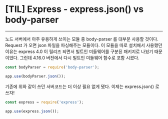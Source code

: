 # [TIL] Express - express.json() vs body-parser

---

노드 서버에서 아주 유용하게 쓰이는 모듈 중 body-parser 를 대부분 사용할 것이다. Request 가 오면 json 파일을 파싱해주는 모듈이다. 이 모듈을 따로 설치해서 사용했던 이유는 express 4.0 이 릴리즈 되면서 빌트인 미들웨어를 구분된 패키지로 나눴기 때문이었다. 그런데 4.16.0 버전에서 다시 빌트인 미들웨어 함수로 포함 시켰다. 

```javascript
const bodyParser = require('body-parser');

app.use(bodyParser.json());
```

기존에 위와 같이 쓰던 서버코드는 더 이상 필요 없게 됐다. 이제는 express.json() 로 쓰자!

```javascript
const express = require('express');

app.use(express.json());
```

